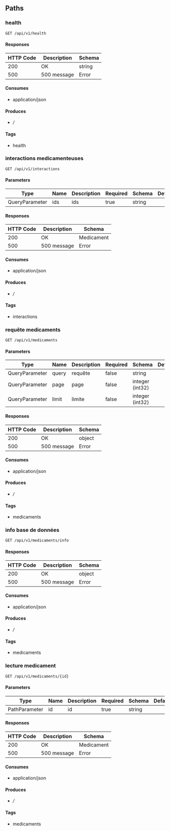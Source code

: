 ## Paths
### health
```
GET /api/v1/health
```

#### Responses
|HTTP Code|Description|Schema|
|----|----|----|
|200|OK|string|
|500|500 message|Error|


#### Consumes

* application/json

#### Produces

* */*

#### Tags

* health

### interactions medicamenteuses
```
GET /api/v1/interactions
```

#### Parameters
|Type|Name|Description|Required|Schema|Default|
|----|----|----|----|----|----|
|QueryParameter|ids|ids|true|string||


#### Responses
|HTTP Code|Description|Schema|
|----|----|----|
|200|OK|Medicament|
|500|500 message|Error|


#### Consumes

* application/json

#### Produces

* */*

#### Tags

* interactions

### requête medicaments
```
GET /api/v1/medicaments
```

#### Parameters
|Type|Name|Description|Required|Schema|Default|
|----|----|----|----|----|----|
|QueryParameter|query|requête|false|string||
|QueryParameter|page|page|false|integer (int32)||
|QueryParameter|limit|limite|false|integer (int32)||


#### Responses
|HTTP Code|Description|Schema|
|----|----|----|
|200|OK|object|
|500|500 message|Error|


#### Consumes

* application/json

#### Produces

* */*

#### Tags

* medicaments

### info base de données
```
GET /api/v1/medicaments/info
```

#### Responses
|HTTP Code|Description|Schema|
|----|----|----|
|200|OK|object|
|500|500 message|Error|


#### Consumes

* application/json

#### Produces

* */*

#### Tags

* medicaments

### lecture medicament
```
GET /api/v1/medicaments/{id}
```

#### Parameters
|Type|Name|Description|Required|Schema|Default|
|----|----|----|----|----|----|
|PathParameter|id|id|true|string||


#### Responses
|HTTP Code|Description|Schema|
|----|----|----|
|200|OK|Medicament|
|500|500 message|Error|


#### Consumes

* application/json

#### Produces

* */*

#### Tags

* medicaments

